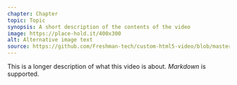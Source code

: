 ```yaml
---
chapter: Chapter
topic: Topic
synopsis: A short description of the contents of the video
image: https://place-hold.it/400x300
alt: Alternative image text
source: https://github.com/Freshman-tech/custom-html5-video/blob/master/video.mp4?raw=true
---
```

This is a longer description of what this video is about. *Markdown* is supported.
